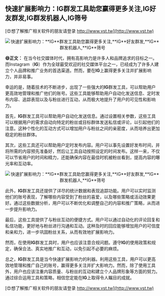 ## **快速扩展影响力：**IG**群发工具助您赢得更多关注,**IG**好友群发,**IG**群发机器人,**IG**筛号**

[😍想了解推广相关软件的朋友请登录 http://www.vst.tw](http://www.vst.tw)

 <center><img src="https://vst.tw/MP4/tuiguang/png/6.png" alt="快速扩展影响力：**IG**群发工具助您赢得更多关注,**IG**好友群发,**IG**群发机器人,**IG**筛号"></center>

**😄正文：**
在当今社交媒体时代，拥有高影响力是许多人和品牌追求的目标之一。而Instagram（**IG**）作为全球最受欢迎的社交媒体平台之一，已经成为了许多人建立个人品牌和推广业务的首选渠道。然而，要在**IG**上赢得更多关注并扩展影响力，并非易事。

幸运的是，随着技术的不断进步，出现了一些强大的**IG**群发工具，可以帮助用户更高效地管理和推广他们的账号。这些工具能够帮助用户自动化发送信息、定时发布内容、追踪表现以及与粉丝进行互动，从而极大地提升了用户的可见性和影响力。

首先，**IG**群发工具可以帮助用户自动化发送信息。通过设置相关参数，这些工具可以根据用户的需求自动向特定的粉丝或目标群体发送私信或评论，以引起他们的注意。这种个性化的互动方式可以增加用户与粉丝之间的亲密度，从而培养出更加稳定的粉丝群体。

其次，这些工具还可以帮助用户定时发布内容。用户可以事先设置好发布时间，并将所需的内容预先准备好，然后让工具自动按照设定的时间发布。这样一来，不仅可以节省用户的时间和精力，还能确保内容在最佳时机被粉丝看到，提高内容的曝光率和互动率。

 <center><img src="https://vst.tw/MP4/tuiguang/png/2.png" alt="快速扩展影响力：**IG**群发工具助您赢得更多关注,**IG**好友群发,**IG**群发机器人,**IG**筛号"></center>

此外，**IG**群发工具还提供了详尽的统计数据和表现追踪功能。用户可以实时监测他们的账号表现，了解哪些内容受到了粉丝的喜爱，以及哪些策略或活动效果更好。通过这些数据分析，用户可以不断优化和调整自己的内容和推广策略，从而进一步提升影响力。

最后，这些工具提供了与粉丝互动的便捷方式。用户可以通过自动化的评论回复和私信功能，更好地与粉丝进行沟通和互动。这种及时的回应能够增加用户的可信度和亲和力，进一步巩固粉丝关系，从而有效地扩展影响力。

然而，在使用**IG**群发工具时，用户也应该注意合规问题。遵守**IG**的使用政策和规定，确保合法、真实地推广和互动，以免引起不必要的麻烦。

总之，**IG**群发工具是当今快速扩展影响力的利器。利用这些工具，用户可以更高效地管理和推广自己的账号，赢得更多关注并扩大影响力。然而，除了使用工具外，用户也应该注重内容质量、与粉丝的互动和建立个人品牌形象等方面的努力。通过综合运用工具和策略，相信您定能在**IG**上取得令人瞩目的成就。

[😍想了解推广相关软件的朋友请登录 http://www.vst.tw](http://www.vst.tw)



